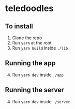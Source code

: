 # teledoodles

To install
----

1. Clone the repo
2. Run `yarn` at the root
3. Run `yarn build` inside `./lib`

Running the app
-----

4. Run `yarn dev` inside `./app`


Running the server
------

4. Run `yarn dev` inside `./server`
